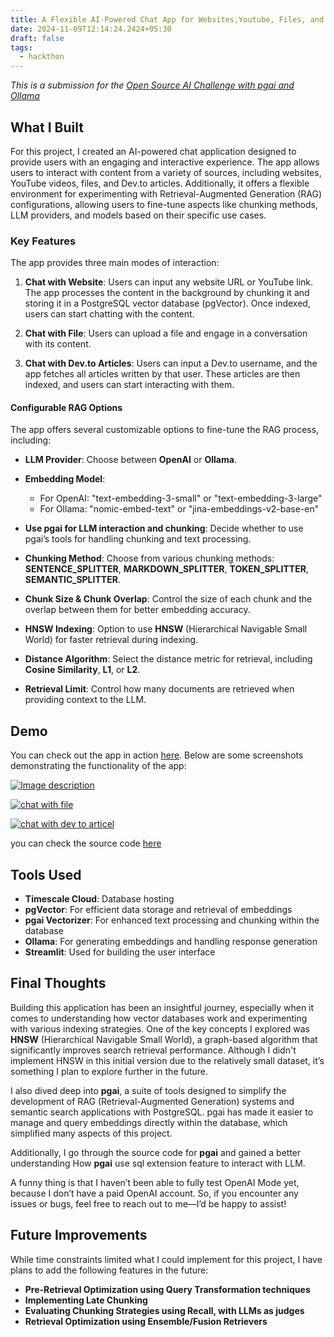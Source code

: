```yaml
---
title: A Flexible AI-Powered Chat App for Websites,Youtube, Files, and Dev.to Articles
date: 2024-11-09T12:14:24.2424+05:30
draft: false
tags:
  - hackthon
---
```


*This is a submission for the [Open Source AI Challenge with pgai and Ollama](https://dev.to/challenges/pgai)*

## What I Built

For this project, I created an AI-powered chat application designed to provide users with an engaging and interactive experience. The app allows users to interact with content from a variety of sources, including websites, YouTube videos, files, and Dev.to articles. Additionally, it offers a flexible environment for experimenting with Retrieval-Augmented Generation (RAG) configurations, allowing users to fine-tune aspects like chunking methods, LLM providers, and models based on their specific use cases.

### Key Features

The app provides three main modes of interaction:

1. **Chat with Website**: Users can input any website URL or YouTube link. The app processes the content in the background by chunking it and storing it in a PostgreSQL vector database (pgVector). Once indexed, users can start chatting with the content.
   
2. **Chat with File**: Users can upload a file and engage in a conversation with its content.

3. **Chat with Dev.to Articles**: Users can input a Dev.to username, and the app fetches all articles written by that user. These articles are then indexed, and users can start interacting with them.
 
#### Configurable RAG Options

The app offers several customizable options to fine-tune the RAG process, including:

- **LLM Provider**: Choose between **OpenAI** or **Ollama**.

- **Embedding Model**:
    - For OpenAI: "text-embedding-3-small" or "text-embedding-3-large"
    - For Ollama: "nomic-embed-text" or "jina-embeddings-v2-base-en"

- **Use pgai for LLM interaction and chunking**: Decide whether to use pgai’s tools for handling chunking and text processing.

- **Chunking Method**: Choose from various chunking methods: **SENTENCE_SPLITTER**, **MARKDOWN_SPLITTER**, **TOKEN_SPLITTER**, **SEMANTIC_SPLITTER**.

- **Chunk Size & Chunk Overlap**: Control the size of each chunk and the overlap between them for better embedding accuracy.

- **HNSW Indexing**: Option to use **HNSW** (Hierarchical Navigable Small World) for faster retrieval during indexing.

- **Distance Algorithm**: Select the distance metric for retrieval, including **Cosine Similarity**, **L1**, or **L2**.

- **Retrieval Limit**: Control how many documents are retrieved when providing context to the LLM.

## Demo

You can check out the app in action [here](https://devtoragchallenge.streamlit.app/). Below are some screenshots demonstrating the functionality of the app:

[![Image description](https://media2.dev.to/dynamic/image/width=800%2Cheight=%2Cfit=scale-down%2Cgravity=auto%2Cformat=auto/https%3A%2F%2Fdev-to-uploads.s3.amazonaws.com%2Fuploads%2Farticles%2Fx0tcv6qlnehlebjiq7uf.png)](https://media2.dev.to/dynamic/image/width=800%2Cheight=%2Cfit=scale-down%2Cgravity=auto%2Cformat=auto/https%3A%2F%2Fdev-to-uploads.s3.amazonaws.com%2Fuploads%2Farticles%2Fx0tcv6qlnehlebjiq7uf.png)

[![chat with file](https://media2.dev.to/dynamic/image/width=800%2Cheight=%2Cfit=scale-down%2Cgravity=auto%2Cformat=auto/https%3A%2F%2Fdev-to-uploads.s3.amazonaws.com%2Fuploads%2Farticles%2F7mb8igzcr9u568sdwvfo.png)](https://media2.dev.to/dynamic/image/width=800%2Cheight=%2Cfit=scale-down%2Cgravity=auto%2Cformat=auto/https%3A%2F%2Fdev-to-uploads.s3.amazonaws.com%2Fuploads%2Farticles%2F7mb8igzcr9u568sdwvfo.png)

[![chat with dev to articel](https://media2.dev.to/dynamic/image/width=800%2Cheight=%2Cfit=scale-down%2Cgravity=auto%2Cformat=auto/https%3A%2F%2Fdev-to-uploads.s3.amazonaws.com%2Fuploads%2Farticles%2Fxepy6lexxb65rn6v7xjj.png)](https://media2.dev.to/dynamic/image/width=800%2Cheight=%2Cfit=scale-down%2Cgravity=auto%2Cformat=auto/https%3A%2F%2Fdev-to-uploads.s3.amazonaws.com%2Fuploads%2Farticles%2Fxepy6lexxb65rn6v7xjj.png)

you can check the source code [here](https://github.com/programmerraja/RAG)

## Tools Used

- **Timescale Cloud**: Database hosting
- **pgVector**: For efficient data storage and retrieval of embeddings
- **pgai Vectorizer**: For enhanced text processing and chunking within the database
- **Ollama**: For generating embeddings and handling response generation
- **Streamlit**: Used for building the user interface

## Final Thoughts

Building this application has been an insightful journey, especially when it comes to understanding how vector databases work and experimenting with various indexing strategies. One of the key concepts I explored was **HNSW** (Hierarchical Navigable Small World), a graph-based algorithm that significantly improves search retrieval performance. Although I didn't implement HNSW in this initial version due to the relatively small dataset, it’s something I plan to explore further in the future.

I also dived deep into **pgai**, a suite of tools designed to simplify the development of RAG (Retrieval-Augmented Generation) systems and semantic search applications with PostgreSQL. pgai has made it easier to manage and query embeddings directly within the database, which simplified many aspects of this project.

Additionally, I go through the source code for **pgai** and gained a better understanding How **pgai** use sql extension feature to interact with LLM.

A funny thing is that I haven’t been able to fully test OpenAI Mode yet, because I don’t have a paid OpenAI account. So, if you encounter any issues or bugs, feel free to reach out to me—I’d be happy to assist!

## Future Improvements

While time constraints limited what I could implement for this project, I have plans to add the following features in the future:

- **Pre-Retrieval Optimization using Query Transformation techniques**
- **Implementing Late Chunking**
- **Evaluating Chunking Strategies using Recall, with LLMs as judges**
- **Retrieval Optimization using Ensemble/Fusion Retrievers**



